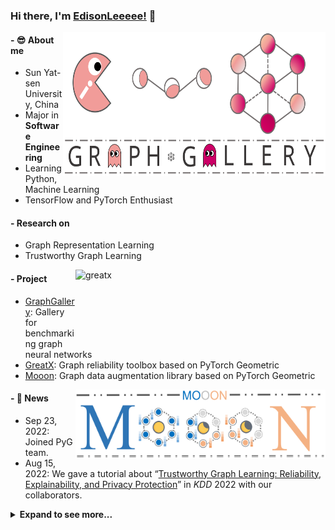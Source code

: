 ### Hi there, I'm [EdisonLeeeee!](https://github.com/EdisonLeeeee) 👋


<img align="right" height="230px" width="420px" alt="graphgallery" src="https://github.com/EdisonLeeeee/GraphGallery/blob/master/imgs/graphgallery.svg" />

#### - 😎 About me
- Sun Yat-sen University, China
- Major in **Software Engineering**
- Learning Python, Machine Learning
- TensorFlow and PyTorch Enthusiast


#### - Research on

+ Graph Representation Learning
+ Trustworthy Graph Learning

<img align="right" height="110px" width="400px" alt="greatx" src="https://github.com/EdisonLeeeee/GraphWar/blob/master/imgs/greatx.png" />


#### - Project
+ [GraphGallery](https://github.com/EdisonLeeeee/GraphGallery): Gallery for benchmarking graph neural networks
+ [GreatX](https://github.com/EdisonLeeeee/GreatX): Graph reliability toolbox based on PyTorch Geometric
+ [Mooon](https://github.com/EdisonLeeeee/Mooon): Graph data augmentation library based on PyTorch Geometric


<img align="right" height="110px" width="400px" alt="mooon" src="https://github.com/EdisonLeeeee/GMoon/blob/master/imgs/mooon.png" />

#### - 💨 News
+ Sep 23, 2022: Joined PyG team.
+ Aug 15, 2022: We gave a tutorial about “[Trustworthy Graph Learning: Reliability, Explainability, and Privacy Protection](https://ai.tencent.com/ailab/ml/twgl/)” in *KDD* 2022 with our collaborators.


<details>
<summary><b>Expand to see more...</b></summary>
  
* Apr 21, 2022: [Spiking Graph Convolutional Networks](https://arxiv.org/abs/2205.02767) has been accepted for presentation at *IJCAI* 2022
* Apr 30, 2021: [Understanding Structural Vulnerability in Graph Convolutional Networks](https://www.ijcai.org/proceedings/2021/310) has been accepted for presentation at *IJCAI* 2021
* Apr 27, 2021: [Adversarial Attack on Large Scale Graph](https://arxiv.org/abs/2009.03488) was accepted as a regular paper in *TKDE* 2021
* Feb 21, 2021: [GraphGallery: A Platform for Fast Benchmarking and Easy Development of Graph Neural Networks Based Intelligent Software](https://arxiv.org/abs/2102.07933) was accepted as an demonstrations track paper in *ICSE* 2021
  
</details>


